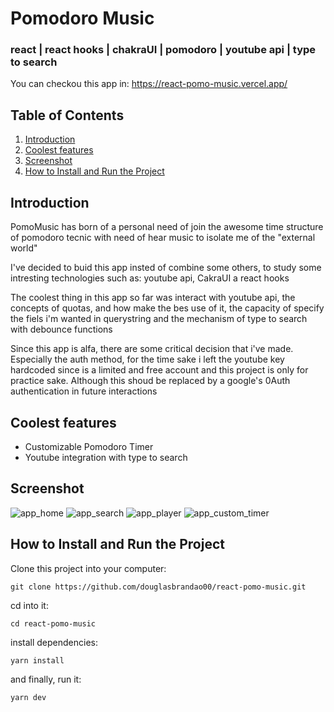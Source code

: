 # Pomodoro Music
### react | react hooks | chakraUI | pomodoro | youtube api | type to search

You can checkou this app in: https://react-pomo-music.vercel.app/
## Table of Contents
1. [Introduction](#Introduction)
2. [Coolest features](#Coolest-features)
3. [Screenshot](#Screenshot)
4. [How to Install and Run the Project](#How-to-Install-and-Run-the-Project)

## Introduction
PomoMusic has born of a personal need of join the awesome time structure of
pomodoro tecnic with need of hear music to isolate me of the "external world"

I've decided to buid this app insted of combine some others,
to study some intresting technologies such as: youtube api, CakraUI a react hooks

The coolest thing in this app so far was interact with youtube api,
the concepts of quotas, and how make the bes use of it, the capacity of specify the fiels i'm wanted in querystring
and the mechanism of type to search with debounce functions

Since this app is alfa, there are some critical decision that i've made.
Especially the auth method, for the time sake i left the youtube key hardcoded since is
a limited and free account and this project is only for practice sake.
Although this shoud be replaced by a google's 0Auth authentication in future interactions

## Coolest features
 - Customizable Pomodoro Timer
 - Youtube integration with type to search
 
## Screenshot
![app_home](https://user-images.githubusercontent.com/22304456/171064437-daf0587e-7d7e-4f69-90c6-3cacfb037958.png)
![app_search](https://user-images.githubusercontent.com/22304456/171064440-9da32bf1-e6b7-443f-9839-56c5d5ad9081.png)
![app_player](https://user-images.githubusercontent.com/22304456/171064441-414aa2d4-f933-4a54-9ec8-358820a2514d.png)
![app_custom_timer](https://user-images.githubusercontent.com/22304456/171064444-64f79ff6-e479-45ff-b9af-a03ac7700547.png)

## How to Install and Run the Project
Clone this project into your computer:
```
git clone https://github.com/douglasbrandao00/react-pomo-music.git
```

cd into it:
```
cd react-pomo-music
```

install dependencies:
```
yarn install
```

and finally, run it:
```
yarn dev
```
